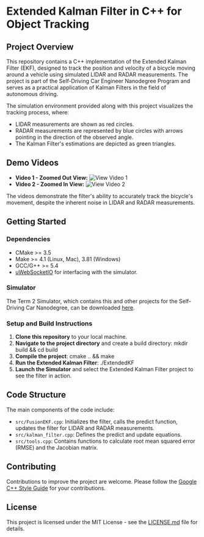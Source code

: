 # Extended Kalman Filter in C++ for Object Tracking

## Project Overview

This repository contains a C++ implementation of the Extended Kalman Filter (EKF), designed to track the position and velocity of a bicycle moving around a vehicle using simulated LIDAR and RADAR measurements. The project is part of the Self-Driving Car Engineer Nanodegree Program and serves as a practical application of Kalman Filters in the field of autonomous driving.

The simulation environment provided along with this project visualizes the tracking process, where:
- LIDAR measurements are shown as red circles.
- RADAR measurements are represented by blue circles with arrows pointing in the direction of the observed angle.
- The Kalman Filter's estimations are depicted as green triangles.

## Demo Videos

- **Video 1 - Zoomed Out View:** ![View Video 1](link-to-vid1)
- **Video 2 - Zoomed In View:** ![View Video 2](link-to-vid2)

The videos demonstrate the filter's ability to accurately track the bicycle's movement, despite the inherent noise in LIDAR and RADAR measurements.

## Getting Started

### Dependencies
- CMake >= 3.5
- Make >= 4.1 (Linux, Mac), 3.81 (Windows)
- GCC/G++ >= 5.4
- [uWebSocketIO](https://github.com/uNetworking/uWebSockets) for interfacing with the simulator.

### Simulator
The Term 2 Simulator, which contains this and other projects for the Self-Driving Car Nanodegree, can be downloaded [here](https://github.com/udacity/self-driving-car-sim/releases).

### Setup and Build Instructions
1. **Clone this repository** to your local machine.
2. **Navigate to the project directory** and create a build directory:
mkdir build && cd build
3. **Compile the project**:
cmake .. && make
4. **Run the Extended Kalman Filter**:
./ExtendedKF
5. **Launch the Simulator** and select the Extended Kalman Filter project to see the filter in action.

## Code Structure

The main components of the code include:
- `src/FusionEKF.cpp`: Initializes the filter, calls the predict function, updates the filter for LIDAR and RADAR measurements.
- `src/kalman_filter.cpp`: Defines the predict and update equations.
- `src/tools.cpp`: Contains functions to calculate root mean squared error (RMSE) and the Jacobian matrix.

## Contributing

Contributions to improve the project are welcome. Please follow the [Google C++ Style Guide](https://google.github.io/styleguide/cppguide.html) for your contributions.

## License

This project is licensed under the MIT License - see the [LICENSE.md](LICENSE.md) file for details.


